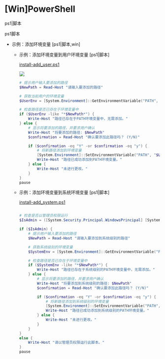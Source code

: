 # \[Win]PowerShell

ps1|脚本

ps1脚本

-   示例：添加环境变量 \[ps1|脚本,win]
    -   示例：添加环境变量到用户环境变量 \[ps1|脚本]

        [install-add\_user.ps1](../file/install-add_user_AMv1l8nYxB.ps1 "install-add_user.ps1")

        ![](../image/image_szJJL9YWyo.png)
        ```powershell
        # 提示用户输入要添加的路径
        $NewPath = Read-Host "请输入要添加的路径"

        # 获取当前用户的环境变量
        $UserEnv = [System.Environment]::GetEnvironmentVariable("PATH", "User")

        # 检查路径是否已存在于环境变量中
        if ($UserEnv -like "*$NewPath*") {
            Write-Host "路径已存在于PATH环境变量中，无需添加。"
        } else {
            # 显示将要添加的路径，并要求用户确认
            Write-Host "将要添加的路径: $NewPath"
            $confirmation = Read-Host "确认要添加此路径吗？ (Y/N)"

            if ($confirmation -eq "Y" -or $confirmation -eq "y") {
                # 将新路径添加到环境变量
                [System.Environment]::SetEnvironmentVariable("PATH", "$UserEnv;$NewPath", "User")
                Write-Host "路径已成功添加到PATH环境变量。"
            } else {
                Write-Host "未进行更改。"
            }
        }
        pause
        ```
    -   示例：添加环境变量到系统环境变量 \[ps1|脚本]

        [install-add\_system.ps1](../file/install-add_system_4I494LuywA.ps1 "install-add_system.ps1")
        ```powershell

        # 检查是否以管理员权限运行
        $IsAdmin = ([System.Security.Principal.WindowsPrincipal] [System.Security.Principal.WindowsIdentity]::GetCurrent()).IsInRole([System.Security.Principal.WindowsBuiltInRole] "Administrator")

        if ($IsAdmin) {
            # 提示用户输入要添加的路径
            $NewPath = Read-Host "请输入要添加到系统级别的路径"

            # 获取系统级别的环境变量
            $SystemEnv = [System.Environment]::GetEnvironmentVariable("PATH", "Machine")

            # 检查路径是否已存在于环境变量中
            if ($SystemEnv -like "*$NewPath*") {
                Write-Host "路径已存在于系统级别的PATH环境变量中，无需添加。"
            } else {
                # 显示将要添加的路径，并要求用户确认
                Write-Host "将要添加到系统级别的路径: $NewPath"
                $confirmation = Read-Host "确认要添加此路径吗？ (Y/N)"

                if ($confirmation -eq "Y" -or $confirmation -eq "y") {
                    # 将新路径添加到系统级别的环境变量
                    [System.Environment]::SetEnvironmentVariable("PATH", "$SystemEnv;$NewPath", "Machine")
                    Write-Host "路径已成功添加到系统级别的PATH环境变量。"
                } else {
                    Write-Host "未进行更改。"
                }
            }
        } 
        else {
            Write-Host "请以管理员权限运行此脚本。"
        }
        pause 

        ```

